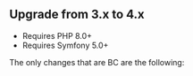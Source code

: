 Upgrade from 3.x to 4.x
-----------------------

* Requires PHP 8.0+
* Requires Symfony 5.0+

The only changes that are BC are the following:
